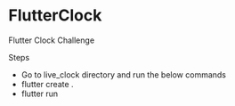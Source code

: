 # FlutterClock
Flutter Clock Challenge

Steps

- Go to live_clock directory and run the below commands
- flutter create .
- flutter run
